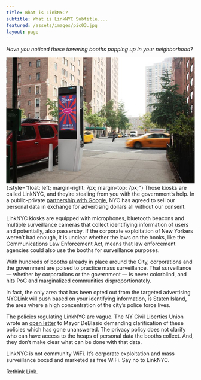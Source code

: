 ```yaml
---
title: What is LinkNYC?
subtitle: What is LinkNYC Subtitle.... 
featured: /assets/images/pic03.jpg
layout: page
---
```


*Have you noticed these towering booths popping up in your neighborhood?*

![linknyc](/assets/images/linknyc_13815526@N02_15632573818.jpg){:style="float: left; margin-right: 7px; margin-top: 7px;"} Those kiosks are called LinkNYC, and they’re stealing from you with the government’s help. In a public-private [partnership with Google](/pages/who-owns-link), NYC has agreed to sell our personal data in exchange for advertising dollars all without our consent.

LinkNYC kiosks are equipped with microphones, bluetooth beacons and multiple surveillance cameras that collect identifiying information of users and potentially, also passersby. If the corporate exploitation of New Yorkers weren’t bad enough, it is unclear whether the laws on the books, like the Communications Law Enforcement Act, means that law enforcement agencies could also use the booths for surveillance purposes.

With hundreds of booths already in place around the City, corporations and the government are poised to practice mass surveillance. That surveillance — whether by corporations or the government — is never colorblind, and hits PoC and marginalized communities disproportionately.

In fact, the only area that has been opted out from the targeted advertising NYCLink will push based on your identifying information, is Staten Island, the area where a high concentration of the city’s police force lives.

The policies regulating LinkNYC are vague. The NY Civil Liberties Union wrote an [open letter](http://www.nyclu.org/files/releases/city%20wifi%20letter.pdf) to Mayor DeBlasio demanding clarification of these policies which has gone unanswered. The privacy policy does not clarify who can have access to the heaps of personal data the booths collect. And, they don’t make clear what can be done with that data.

LinkNYC is not community WiFi. It’s corporate exploitation and mass surveillance boxed and marketed as free WiFi. Say no to LinkNYC.

Rethink Link.

